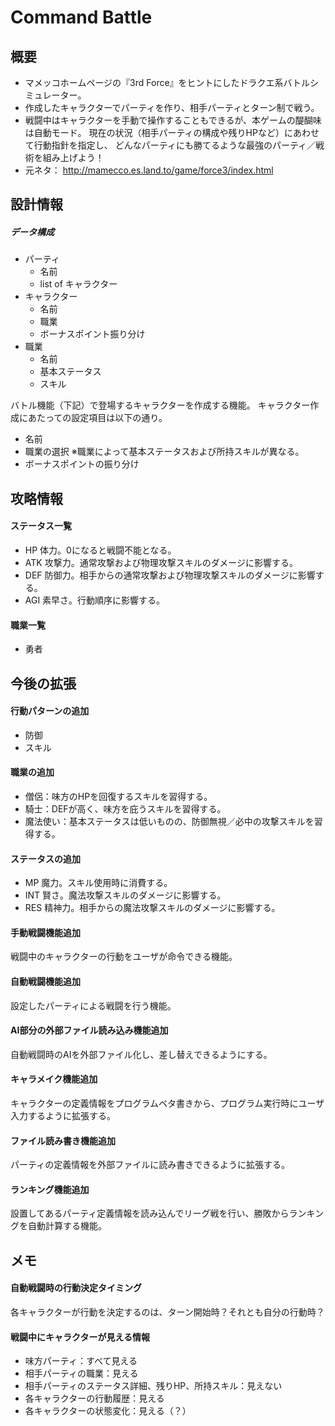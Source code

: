 # Command Battle

## 概要

- マメッコホームページの『3rd Force』をヒントにしたドラクエ系バトルシミュレーター。
- 作成したキャラクターでパーティを作り、相手パーティとターン制で戦う。
- 戦闘中はキャラクターを手動で操作することもできるが、本ゲームの醍醐味は自動モード。
  現在の状況（相手パーティの構成や残りHPなど）にあわせて行動指針を指定し、
  どんなパーティにも勝てるような最強のパーティ／戦術を組み上げよう！
- 元ネタ： http://mamecco.es.land.to/game/force3/index.html

## 設計情報

##### データ構成

- パーティ
  - 名前
  - list of キャラクター
- キャラクター
  - 名前
  - 職業
  - ボーナスポイント振り分け
- 職業
  - 名前
  - 基本ステータス
  - スキル

バトル機能（下記）で登場するキャラクターを作成する機能。
キャラクター作成にあたっての設定項目は以下の通り。
- 名前
- 職業の選択
  ※職業によって基本ステータスおよび所持スキルが異なる。
- ボーナスポイントの振り分け

## 攻略情報

#### ステータス一覧
- HP
  体力。0になると戦闘不能となる。
- ATK
  攻撃力。通常攻撃および物理攻撃スキルのダメージに影響する。
- DEF
  防御力。相手からの通常攻撃および物理攻撃スキルのダメージに影響する。
- AGI
  素早さ。行動順序に影響する。

#### 職業一覧
- 勇者

## 今後の拡張

#### 行動パターンの追加

- 防御
- スキル

#### 職業の追加

- 僧侶：味方のHPを回復するスキルを習得する。
- 騎士：DEFが高く、味方を庇うスキルを習得する。
- 魔法使い：基本ステータスは低いものの、防御無視／必中の攻撃スキルを習得する。

#### ステータスの追加

- MP
  魔力。スキル使用時に消費する。
- INT
  賢さ。魔法攻撃スキルのダメージに影響する。
- RES
  精神力。相手からの魔法攻撃スキルのダメージに影響する。

#### 手動戦闘機能追加

戦闘中のキャラクターの行動をユーザが命令できる機能。

#### 自動戦闘機能追加

設定したパーティによる戦闘を行う機能。

#### AI部分の外部ファイル読み込み機能追加

自動戦闘時のAIを外部ファイル化し、差し替えできるようにする。

#### キャラメイク機能追加

キャラクターの定義情報をプログラムベタ書きから、プログラム実行時にユーザ入力するように拡張する。

#### ファイル読み書き機能追加

パーティの定義情報を外部ファイルに読み書きできるように拡張する。

#### ランキング機能追加

設置してあるパーティ定義情報を読み込んでリーグ戦を行い、勝敗からランキングを自動計算する機能。

## メモ

#### 自動戦闘時の行動決定タイミング

各キャラクターが行動を決定するのは、ターン開始時？それとも自分の行動時？

#### 戦闘中にキャラクターが見える情報

- 味方パーティ：すべて見える
- 相手パーティの職業：見える
- 相手パーティのステータス詳細、残りHP、所持スキル：見えない
- 各キャラクターの行動履歴：見える
- 各キャラクターの状態変化：見える（？）
